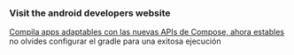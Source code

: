 ### Visit the android developers website
[Compila apps adaptables con las nuevas APIs de Compose, ahora estables](https://developer.android.com/?hl=es-419#:~:text=Discover%20the%20latest%20app%20development%20tools,)
no olvides configurar el gradle para una exitosa ejecución
